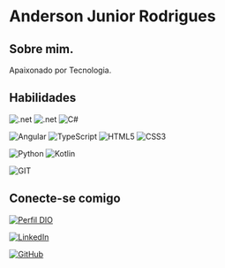 # Anderson Junior Rodrigues

## Sobre mim.
Apaixonado por Tecnologia.

## Habilidades
![.net](https://img.shields.io/badge/Framework-000?style=for-the-badge&logo=dotnet) ![.net](https://img.shields.io/badge/Core-000?style=for-the-badge&logo=dotnet) ![C#](https://img.shields.io/badge/CSharp-000?style=for-the-badge&logo=CSharp)

![Angular](https://img.shields.io/badge/Angular-000?style=for-the-badge&logo=Angular) ![TypeScript](https://img.shields.io/badge/TypeScript-000?style=for-the-badge&logo=TypeScript) ![HTML5](https://img.shields.io/badge/HTML5-000?style=for-the-badge&logo=html5) ![CSS3](https://img.shields.io/badge/CSS3-000?style=for-the-badge&logo=css3&logoColor=264CE4)

![Python](https://img.shields.io/badge/Python-000?style=for-the-badge&logo=Python) ![Kotlin](https://img.shields.io/badge/Kotlin-000?style=for-the-badge&logo=Kotlin)

![GIT](https://img.shields.io/badge/GIT-000?style=for-the-badge&logo=Git&logoColor=)

## Conecte-se comigo
[![Perfil DIO](https://img.shields.io/badge/-Meu%20Perfil%20na%20DIO-30A3DC?style=for-the-badge)](https://www.dio.me/users/andersonkz/)

[![LinkedIn](https://img.shields.io/badge/LinkedIn-000?style=for-the-badge&logo=linkedin&logoColor=0E76A8)](https://www.linkedin.com/in/anderson-junior-rodrigues-63503055)

[![GitHub](https://img.shields.io/badge/GitHub-000?style=for-the-badge&logo=GitHub&logoColor=)](https://github.com/andersonjrodrig1/)